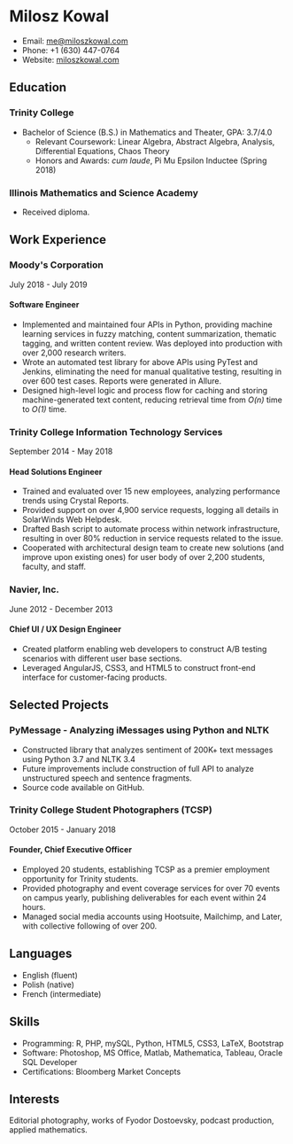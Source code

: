 # Milosz Kowal
* Email: [me@miloszkowal.com](mailto:me@miloszkowal.com)
* Phone: +1 (630) 447-0764
* Website: [miloszkowal.com](https://miloszkowal.com)

## Education

### Trinity College
* Bachelor of Science (B.S.) in Mathematics and Theater, GPA: 3.7/4.0
    * Relevant Coursework: Linear Algebra, Abstract Algebra, Analysis, Differential Equations, Chaos Theory
    * Honors and Awards: _cum laude_, Pi Mu Epsilon Inductee (Spring 2018)

### Illinois Mathematics and Science Academy
* Received diploma.

## Work Experience

### Moody's Corporation
July 2018 - July 2019

#### Software Engineer
* Implemented and maintained four APIs in Python, providing machine learning services in fuzzy matching, content summarization, thematic tagging, and written content review. Was deployed into production with over 2,000 research writers.
* Wrote an automated test library for above APIs using PyTest and Jenkins, eliminating the need for manual qualitative testing, resulting in over 600 test cases. Reports were generated in Allure.
* Designed high-level logic and process flow for caching and storing machine-generated text content, reducing retrieval time from _O(n)_ time to _O(1)_ time.

### Trinity College Information Technology Services
September 2014 - May 2018

#### Head Solutions Engineer
* Trained and evaluated over 15 new employees, analyzing performance trends using Crystal Reports.
* Provided support on over 4,900 service requests, logging all details in SolarWinds Web Helpdesk.
* Drafted Bash script to automate process within network infrastructure, resulting in over 80% reduction in service requests related to the issue.
* Cooperated with architectural design team to create new solutions (and improve upon existing ones) for user body of over 2,200 students, faculty, and staff.

### Navier, Inc.
June 2012 - December 2013

#### Chief UI / UX Design Engineer

* Created platform enabling web developers to construct A/B testing scenarios with different user base sections.
* Leveraged AngularJS, CSS3, and HTML5 to construct front-end interface for customer-facing products.

## Selected Projects

### PyMessage - Analyzing iMessages using Python and NLTK

* Constructed library that analyzes sentiment of 200K+ text messages using Python 3.7 and NLTK 3.4
* Future improvements include construction of full API to analyze unstructured speech and sentence fragments.
* Source code available on GitHub.

### Trinity College Student Photographers (TCSP)
October 2015 - January 2018

#### Founder, Chief Executive Officer
* Employed 20 students, establishing TCSP as a premier employment opportunity for Trinity students.
* Provided photography and event coverage services for over 70 events on campus yearly, publishing deliverables for each event within 24 hours.
* Managed social media accounts using Hootsuite, Mailchimp, and Later, with collective following of over 200.

## Languages

* English (fluent)
* Polish (native)
* French (intermediate)

## Skills

* Programming: R, PHP, mySQL, Python, HTML5, CSS3, LaTeX, Bootstrap
* Software: Photoshop, MS Office, Matlab, Mathematica, Tableau, Oracle SQL Developer
* Certifications: Bloomberg Market Concepts

## Interests

Editorial photography, works of Fyodor Dostoevsky, podcast production, applied mathematics.
